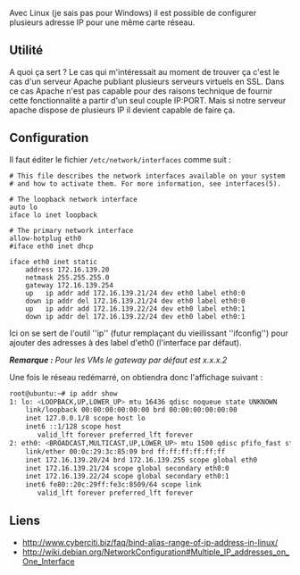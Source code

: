 Avec Linux (je sais pas pour Windows) il est possible de configurer plusieurs adresse IP 
pour une même carte réseau.

## Utilité
A quoi ça sert ? Le cas qui m'intéressait au moment de trouver ça c'est le cas d'un serveur Apache
 publiant plusieurs serveurs virtuels en SSL. Dans ce cas Apache n'est pas capable pour des raisons technique de fournir cette fonctionnalité a partir d'un seul couple IP:PORT. Mais si notre serveur apache dispose de plusieurs IP il devient capable de faire ça.

## Configuration
Il faut éditer le fichier `/etc/network/interfaces` comme suit :

~~~
# This file describes the network interfaces available on your system
# and how to activate them. For more information, see interfaces(5).

# The loopback network interface
auto lo
iface lo inet loopback

# The primary network interface
allow-hotplug eth0
#iface eth0 inet dhcp

iface eth0 inet static
    address 172.16.139.20
    netmask 255.255.255.0
    gateway 172.16.139.254
    up   ip addr add 172.16.139.21/24 dev eth0 label eth0:0
    down ip addr del 172.16.139.21/24 dev eth0 label eth0:0
    up   ip addr add 172.16.139.22/24 dev eth0 label eth0:1
    down ip addr del 172.16.139.22/24 dev eth0 label eth0:1
~~~
    
Ici on se sert de l'outil ''ip'' (futur remplaçant du vieillissant ''ifconfig'') pour ajouter 
des adresses à des label d'eth0 (l'interface par défaut).

_**Remarque :** Pour les VMs le gateway par défaut est x.x.x.2_

Une fois le réseau redémarré, on obtiendra donc l'affichage suivant :

~~~ bash
root@ubuntu:~# ip addr show
1: lo: <LOOPBACK,UP,LOWER_UP> mtu 16436 qdisc noqueue state UNKNOWN
    link/loopback 00:00:00:00:00:00 brd 00:00:00:00:00:00
    inet 127.0.0.1/8 scope host lo
    inet6 ::1/128 scope host
       valid_lft forever preferred_lft forever
2: eth0: <BROADCAST,MULTICAST,UP,LOWER_UP> mtu 1500 qdisc pfifo_fast state UP qlen 1000
    link/ether 00:0c:29:3c:85:09 brd ff:ff:ff:ff:ff:ff
    inet 172.16.139.20/24 brd 172.16.139.255 scope global eth0
    inet 172.16.139.21/24 scope global secondary eth0:0
    inet 172.16.139.22/24 scope global secondary eth0:1
    inet6 fe80::20c:29ff:fe3c:8509/64 scope link
       valid_lft forever preferred_lft forever
~~~
       
## Liens
  * http://www.cyberciti.biz/faq/bind-alias-range-of-ip-address-in-linux/
  * http://wiki.debian.org/NetworkConfiguration#Multiple_IP_addresses_on_One_Interface
  
<!-- --- tags: linux -->
